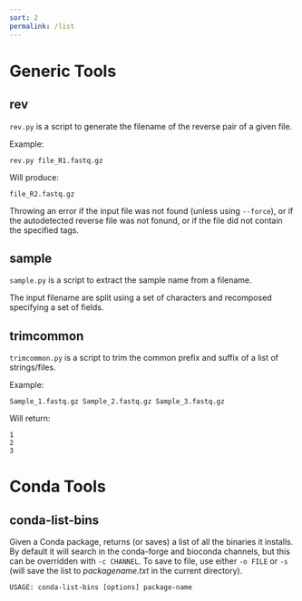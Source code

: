 ```yaml
---
sort: 2
permalink: /list
---
```


# Generic Tools

## rev

`rev.py` is a script to generate the filename of the reverse pair of a given file.

Example:
```
rev.py file_R1.fastq.gz
```

Will produce:
```
file_R2.fastq.gz
```

Throwing an error if the input file was not found (unless using `--force`), or
if the autodetected reverse file was not fonund, or if the file did not contain
the specified tags.

## sample

`sample.py` is a script to extract the sample name from a filename.

The input filename are split using a set of characters and recomposed specifying a set
of fields.

## trimcommon

`trimcommon.py` is a script to trim the common prefix and suffix of a list of strings/files.

Example:
```
Sample_1.fastq.gz Sample_2.fastq.gz Sample_3.fastq.gz
```

Will return:
```
1
2
3
```

# Conda Tools

## conda-list-bins

Given a Conda package, returns (or saves) a list of all the binaries it installs.
By default it will search in the conda-forge and bioconda channels, but this can be
overridden with `-c CHANNEL`. To save to file, use either `-o FILE` or `-s` (will save
the list to _packagename.txt_ in the current directory).

```
USAGE: conda-list-bins [options] package-name
```